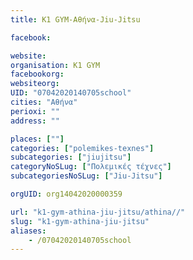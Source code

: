 ```yaml
---
title: K1 GYM-Αθήνα-Jiu-Jitsu

facebook:

website:
organisation: K1 GYM
facebookorg:
websiteorg:
UID: "07042020140705school"
cities: "Αθήνα"
perioxi: ""
address: ""

places: [""]
categories: ["polemikes-texnes"]
subcategories: ["jiujitsu"]
categoryNoSLug: ["Πολεμικές τέχνες"]
subcategoriesNoSLug: ["Jiu-Jitsu"]

orgUID: org14042020000359

url: "k1-gym-athina-jiu-jitsu/athina//"
slug: "k1-gym-athina-jiu-jitsu"
aliases:
    - /07042020140705school
---
```





